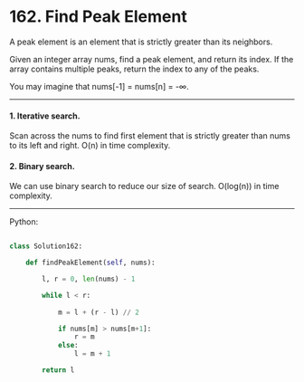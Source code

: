 # 162. Find Peak Element

A peak element is an element that is strictly greater than its neighbors.

Given an integer array nums, find a peak element, and return its index. If the
array contains multiple peaks, return the index to any of the peaks.

You may imagine that nums[-1] = nums[n] = -∞.

---

#### 1. Iterative search.

Scan across the nums to find first element that is strictly greater than nums
to its left and right. O(n) in time complexity.

#### 2. Binary search.

We can use binary search to reduce our size of search. O(log(n)) in time
complexity.

---

Python:

```python

class Solution162:

    def findPeakElement(self, nums):

        l, r = 0, len(nums) - 1

        while l < r:
            
            m = l + (r - l) // 2

            if nums[m] > nums[m+1]:
                r = m
            else:
                l = m + 1

        return l

```
